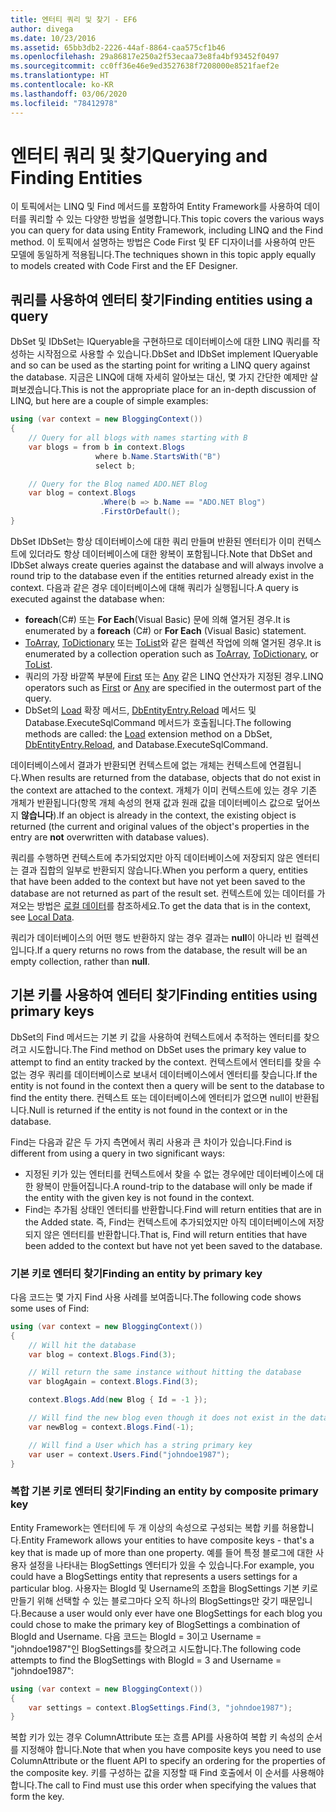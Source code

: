 ```yaml
---
title: 엔터티 쿼리 및 찾기 - EF6
author: divega
ms.date: 10/23/2016
ms.assetid: 65bb3db2-2226-44af-8864-caa575cf1b46
ms.openlocfilehash: 29a86817e250a2f53ecaa73e8fa4bf93452f0497
ms.sourcegitcommit: cc0ff36e46e9ed3527638f7208000e8521faef2e
ms.translationtype: HT
ms.contentlocale: ko-KR
ms.lasthandoff: 03/06/2020
ms.locfileid: "78412978"
---
```

# <a name="querying-and-finding-entities"></a><span data-ttu-id="2fe32-102">엔터티 쿼리 및 찾기</span><span class="sxs-lookup"><span data-stu-id="2fe32-102">Querying and Finding Entities</span></span>
<span data-ttu-id="2fe32-103">이 토픽에서는 LINQ 및 Find 메서드를 포함하여 Entity Framework를 사용하여 데이터를 쿼리할 수 있는 다양한 방법을 설명합니다.</span><span class="sxs-lookup"><span data-stu-id="2fe32-103">This topic covers the various ways you can query for data using Entity Framework, including LINQ and the Find method.</span></span> <span data-ttu-id="2fe32-104">이 토픽에서 설명하는 방법은 Code First 및 EF 디자이너를 사용하여 만든 모델에 동일하게 적용됩니다.</span><span class="sxs-lookup"><span data-stu-id="2fe32-104">The techniques shown in this topic apply equally to models created with Code First and the EF Designer.</span></span>  

## <a name="finding-entities-using-a-query"></a><span data-ttu-id="2fe32-105">쿼리를 사용하여 엔터티 찾기</span><span class="sxs-lookup"><span data-stu-id="2fe32-105">Finding entities using a query</span></span>  

<span data-ttu-id="2fe32-106">DbSet 및 IDbSet는 IQueryable을 구현하므로 데이터베이스에 대한 LINQ 쿼리를 작성하는 시작점으로 사용할 수 있습니다.</span><span class="sxs-lookup"><span data-stu-id="2fe32-106">DbSet and IDbSet implement IQueryable and so can be used as the starting point for writing a LINQ query against the database.</span></span> <span data-ttu-id="2fe32-107">지금은 LINQ에 대해 자세히 알아보는 대신, 몇 가지 간단한 예제만 살펴보겠습니다.</span><span class="sxs-lookup"><span data-stu-id="2fe32-107">This is not the appropriate place for an in-depth discussion of LINQ, but here are a couple of simple examples:</span></span>  

``` csharp
using (var context = new BloggingContext())
{
    // Query for all blogs with names starting with B
    var blogs = from b in context.Blogs
                   where b.Name.StartsWith("B")
                   select b;

    // Query for the Blog named ADO.NET Blog
    var blog = context.Blogs
                    .Where(b => b.Name == "ADO.NET Blog")
                    .FirstOrDefault();
}
```  

<span data-ttu-id="2fe32-108">DbSet IDbSet는 항상 데이터베이스에 대한 쿼리 만들며 반환된 엔터티가 이미 컨텍스트에 있더라도 항상 데이터베이스에 대한 왕복이 포함됩니다.</span><span class="sxs-lookup"><span data-stu-id="2fe32-108">Note that DbSet and IDbSet always create queries against the database and will always involve a round trip to the database even if the entities returned already exist in the context.</span></span> <span data-ttu-id="2fe32-109">다음과 같은 경우 데이터베이스에 대해 쿼리가 실행됩니다.</span><span class="sxs-lookup"><span data-stu-id="2fe32-109">A query is executed against the database when:</span></span>  

- <span data-ttu-id="2fe32-110">**foreach**(C#) 또는 **For Each**(Visual Basic) 문에 의해 열거된 경우.</span><span class="sxs-lookup"><span data-stu-id="2fe32-110">It is enumerated by a **foreach** (C#) or **For Each** (Visual Basic) statement.</span></span>  
- <span data-ttu-id="2fe32-111">[ToArray](https://msdn.microsoft.com/library/bb298736), [ToDictionary](https://msdn.microsoft.com/library/system.linq.enumerable.todictionary) 또는 [ToList](https://msdn.microsoft.com/library/bb342261)와 같은 컬렉션 작업에 의해 열거된 경우.</span><span class="sxs-lookup"><span data-stu-id="2fe32-111">It is enumerated by a collection operation such as [ToArray](https://msdn.microsoft.com/library/bb298736), [ToDictionary](https://msdn.microsoft.com/library/system.linq.enumerable.todictionary), or [ToList](https://msdn.microsoft.com/library/bb342261).</span></span>  
- <span data-ttu-id="2fe32-112">쿼리의 가장 바깥쪽 부분에 [First](https://msdn.microsoft.com/library/bb291976) 또는 [Any](https://msdn.microsoft.com/library/bb337697) 같은 LINQ 연산자가 지정된 경우.</span><span class="sxs-lookup"><span data-stu-id="2fe32-112">LINQ operators such as [First](https://msdn.microsoft.com/library/bb291976) or [Any](https://msdn.microsoft.com/library/bb337697) are specified in the outermost part of the query.</span></span>  
- <span data-ttu-id="2fe32-113">DbSet의 [Load](https://msdn.microsoft.com/library/system.data.entity.dbextensions.load) 확장 메서드, [DbEntityEntry.Reload](https://msdn.microsoft.com/library/system.data.entity.infrastructure.dbentityentry.reload.aspx) 메서드 및 Database.ExecuteSqlCommand 메서드가 호출됩니다.</span><span class="sxs-lookup"><span data-stu-id="2fe32-113">The following methods are called: the [Load](https://msdn.microsoft.com/library/system.data.entity.dbextensions.load) extension method on a DbSet, [DbEntityEntry.Reload](https://msdn.microsoft.com/library/system.data.entity.infrastructure.dbentityentry.reload.aspx), and Database.ExecuteSqlCommand.</span></span>  

<span data-ttu-id="2fe32-114">데이터베이스에서 결과가 반환되면 컨텍스트에 없는 개체는 컨텍스트에 연결됩니다.</span><span class="sxs-lookup"><span data-stu-id="2fe32-114">When results are returned from the database, objects that do not exist in the context are attached to the context.</span></span> <span data-ttu-id="2fe32-115">개체가 이미 컨텍스트에 있는 경우 기존 개체가 반환됩니다(항목 개체 속성의 현재 값과 원래 값을 데이터베이스 값으로 덮어쓰지 **않습니다**).</span><span class="sxs-lookup"><span data-stu-id="2fe32-115">If an object is already in the context, the existing object is returned (the current and original values of the object's properties in the entry are **not** overwritten with database values).</span></span>  

<span data-ttu-id="2fe32-116">쿼리를 수행하면 컨텍스트에 추가되었지만 아직 데이터베이스에 저장되지 않은 엔터티는 결과 집합의 일부로 반환되지 않습니다.</span><span class="sxs-lookup"><span data-stu-id="2fe32-116">When you perform a query, entities that have been added to the context but have not yet been saved to the database are not returned as part of the result set.</span></span> <span data-ttu-id="2fe32-117">컨텍스트에 있는 데이터를 가져오는 방법은 [로컬 데이터](~/ef6/querying/local-data.md)를 참조하세요.</span><span class="sxs-lookup"><span data-stu-id="2fe32-117">To get the data that is in the context, see [Local Data](~/ef6/querying/local-data.md).</span></span>  

<span data-ttu-id="2fe32-118">쿼리가 데이터베이스의 어떤 행도 반환하지 않는 경우 결과는 **null**이 아니라 빈 컬렉션입니다.</span><span class="sxs-lookup"><span data-stu-id="2fe32-118">If a query returns no rows from the database, the result will be an empty collection, rather than **null**.</span></span>  

## <a name="finding-entities-using-primary-keys"></a><span data-ttu-id="2fe32-119">기본 키를 사용하여 엔터티 찾기</span><span class="sxs-lookup"><span data-stu-id="2fe32-119">Finding entities using primary keys</span></span>  

<span data-ttu-id="2fe32-120">DbSet의 Find 메서드는 기본 키 값을 사용하여 컨텍스트에서 추적하는 엔터티를 찾으려고 시도합니다.</span><span class="sxs-lookup"><span data-stu-id="2fe32-120">The Find method on DbSet uses the primary key value to attempt to find an entity tracked by the context.</span></span> <span data-ttu-id="2fe32-121">컨텍스트에서 엔터티를 찾을 수 없는 경우 쿼리를 데이터베이스로 보내서 데이터베이스에서 엔터티를 찾습니다.</span><span class="sxs-lookup"><span data-stu-id="2fe32-121">If the entity is not found in the context then a query will be sent to the database to find the entity there.</span></span> <span data-ttu-id="2fe32-122">컨텍스트 또는 데이터베이스에 엔터티가 없으면 null이 반환됩니다.</span><span class="sxs-lookup"><span data-stu-id="2fe32-122">Null is returned if the entity is not found in the context or in the database.</span></span>  

<span data-ttu-id="2fe32-123">Find는 다음과 같은 두 가지 측면에서 쿼리 사용과 큰 차이가 있습니다.</span><span class="sxs-lookup"><span data-stu-id="2fe32-123">Find is different from using a query in two significant ways:</span></span>  

- <span data-ttu-id="2fe32-124">지정된 키가 있는 엔터티를 컨텍스트에서 찾을 수 없는 경우에만 데이터베이스에 대한 왕복이 만들어집니다.</span><span class="sxs-lookup"><span data-stu-id="2fe32-124">A round-trip to the database will only be made if the entity with the given key is not found in the context.</span></span>  
- <span data-ttu-id="2fe32-125">Find는 추가됨 상태인 엔터티를 반환합니다.</span><span class="sxs-lookup"><span data-stu-id="2fe32-125">Find will return entities that are in the Added state.</span></span> <span data-ttu-id="2fe32-126">즉, Find는 컨텍스트에 추가되었지만 아직 데이터베이스에 저장되지 않은 엔터티를 반환합니다.</span><span class="sxs-lookup"><span data-stu-id="2fe32-126">That is, Find will return entities that have been added to the context but have not yet been saved to the database.</span></span>  
### <a name="finding-an-entity-by-primary-key"></a><span data-ttu-id="2fe32-127">기본 키로 엔터티 찾기</span><span class="sxs-lookup"><span data-stu-id="2fe32-127">Finding an entity by primary key</span></span>  

<span data-ttu-id="2fe32-128">다음 코드는 몇 가지 Find 사용 사례를 보여줍니다.</span><span class="sxs-lookup"><span data-stu-id="2fe32-128">The following code shows some uses of Find:</span></span>  

``` csharp
using (var context = new BloggingContext())
{
    // Will hit the database
    var blog = context.Blogs.Find(3);

    // Will return the same instance without hitting the database
    var blogAgain = context.Blogs.Find(3);

    context.Blogs.Add(new Blog { Id = -1 });

    // Will find the new blog even though it does not exist in the database
    var newBlog = context.Blogs.Find(-1);

    // Will find a User which has a string primary key
    var user = context.Users.Find("johndoe1987");
}
```  

### <a name="finding-an-entity-by-composite-primary-key"></a><span data-ttu-id="2fe32-129">복합 기본 키로 엔터티 찾기</span><span class="sxs-lookup"><span data-stu-id="2fe32-129">Finding an entity by composite primary key</span></span>  

<span data-ttu-id="2fe32-130">Entity Framework는 엔터티에 두 개 이상의 속성으로 구성되는 복합 키를 허용합니다.</span><span class="sxs-lookup"><span data-stu-id="2fe32-130">Entity Framework allows your entities to have composite keys - that's a key that is made up of more than one property.</span></span> <span data-ttu-id="2fe32-131">예를 들어 특정 블로그에 대한 사용자 설정을 나타내는 BlogSettings 엔터티가 있을 수 있습니다.</span><span class="sxs-lookup"><span data-stu-id="2fe32-131">For example, you could have a BlogSettings entity that represents a users settings for a particular blog.</span></span> <span data-ttu-id="2fe32-132">사용자는 BlogId 및 Username의 조합을 BlogSettings 기본 키로 만들기 위해 선택할 수 있는 블로그마다 오직 하나의 BlogSettings만 갖기 때문입니다.</span><span class="sxs-lookup"><span data-stu-id="2fe32-132">Because a user would only ever have one BlogSettings for each blog you could chose to make the primary key of BlogSettings a combination of BlogId and Username.</span></span> <span data-ttu-id="2fe32-133">다음 코드는 BlogId = 3이고 Username = "johndoe1987"인 BlogSettings를 찾으려고 시도합니다.</span><span class="sxs-lookup"><span data-stu-id="2fe32-133">The following code attempts to find the BlogSettings with BlogId = 3 and Username = "johndoe1987":</span></span>  

``` csharp  
using (var context = new BloggingContext())
{
    var settings = context.BlogSettings.Find(3, "johndoe1987");
}
```  

<span data-ttu-id="2fe32-134">복합 키가 있는 경우 ColumnAttribute 또는 흐름 API를 사용하여 복합 키 속성의 순서를 지정해야 합니다.</span><span class="sxs-lookup"><span data-stu-id="2fe32-134">Note that when you have composite keys you need to use ColumnAttribute or the fluent API to specify an ordering for the properties of the composite key.</span></span> <span data-ttu-id="2fe32-135">키를 구성하는 값을 지정할 때 Find 호출에서 이 순서를 사용해야 합니다.</span><span class="sxs-lookup"><span data-stu-id="2fe32-135">The call to Find must use this order when specifying the values that form the key.</span></span>  
